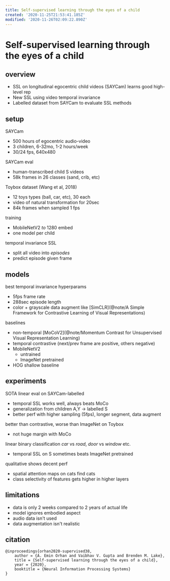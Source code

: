 ```yaml
---
title: Self-supervised learning through the eyes of a child
created: '2020-11-25T21:53:41.185Z'
modified: '2020-11-26T02:09:22.890Z'
---
```


# Self-supervised learning through the eyes of a child

## overview

- SSL on longitudinal egocentric child videos (SAYCam) learns good high-level rep
- New SSL using video temporal invariance
- Labelled dataset from SAYCam to evaluate SSL methods

## setup 

SAYCam
- 500 hours of egocentric audio-video
- 3 children, 6-32mo, 1-2 hours/week
- 30/24 fps, 640x480

SAYCam eval
- human-transcribed child S videos
- 58k frames in 26 classes (sand, crib, etc)

Toybox dataset (Wang et al, 2018)
- 12 toys types (ball, car, etc), 30 each
- video of natural transformation for 20sec
- 84k frames when sampled 1 fps

training
- MobileNetV2 $to$ 1280 embed
- one model per child

temporal invariance SSL
- split all video into *episodes*
- predict episode given frame

## models

best temporal invariance hyperparams
- 5fps frame rate
- 288sec episode length
- color + grayscale data augment like [SimCLR](@note/A Simple Framework for Contrastive Learning of Visual Representations)

baselines
- non-temporal [MoCoV2](@note/Momentum Contrast for Unsupervised Visual Representation Learning)
- temporal contrastive (next/prev frame are positive, others negative)
- MobileNetV2
  - untrained
  - ImageNet pretrained 
- HOG shallow baseline

## experiments

SOTA linear eval on SAYCam-labelled
- temporal SSL works well, always beats MoCo
- generalization from children A,Y $\to$ labelled S
- better perf with higher sampling (5fps), longer segment, data augment

better than contrastive, worse than ImageNet on Toybox
- not huge margin with MoCo

linear binary classification *car* vs *road*, *door* vs *window* etc.
- temporal SSL on S sometimes beats ImageNet pretrained

qualitative shows decent perf
- spatial attention maps on cats find cats
- class selectivity of features gets higher in higher layers

## limitations

- data is only 2 weeks compared to 2 years of actual life
- model ignores embodied aspect
- audio data isn't used 
- data augmentation isn't realistic

## citation

```
@inproceedings{orhan2020-supervised38,
    author = {A. Emin Orhan and Vaibhav V. Gupta and Brenden M. Lake},      
    title = {Self-supervised learning through the eyes of a child},
    year = {2020},                                                               
    booktitle = {Neural Information Processing Systems}                                                                                               
}
```
